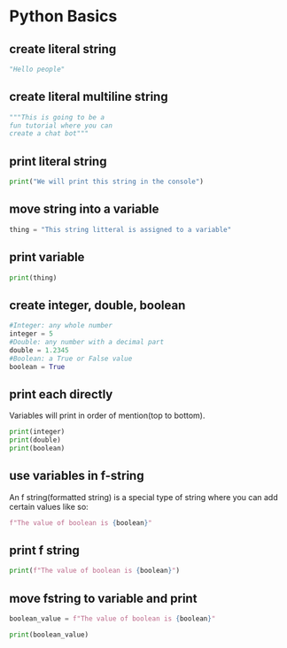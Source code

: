 # Python Basics
## create literal string
```python
"Hello people"
```
## create literal multiline string
```python
"""This is going to be a 
fun tutorial where you can 
create a chat bot"""
```
## print literal string
```python
print("We will print this string in the console")
```
## move string into a variable
```python
thing = "This string litteral is assigned to a variable"
```
## print variable
```python
print(thing)
```
## create integer, double, boolean
```python
#Integer: any whole number
integer = 5
#Double: any number with a decimal part
double = 1.2345
#Boolean: a True or False value
boolean = True
```
## print each directly
Variables will print in order of mention(top to bottom).
```python
print(integer)
print(double)
print(boolean)
```
## use variables in f-string
An f string(formatted string) is a special type of string where you can add certain values like so:
```python
f"The value of boolean is {boolean}"
```
## print f string
```python
print(f"The value of boolean is {boolean}")
```
## move fstring to variable and print
```python
boolean_value = f"The value of boolean is {boolean}"

print(boolean_value)
```
